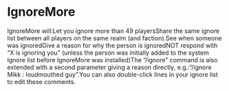 # IgnoreMore

IgnoreMore will:Let you ignore more than 49 playersShare the same ignore list between all players on the same realm (and faction).See when someone was ignoredGive a reason for why the person is ignoredNOT respond with “X is ignoring you” (unless the person was initially added to the system Ignore list before IgnoreMore was installed)The “/ignore” command is also extended with a second parameter giving a reason directly, e.g.:“/ignore Mikk : loudmouthed guy”.You can also double-click lines in your ignore list to edit these comments.
